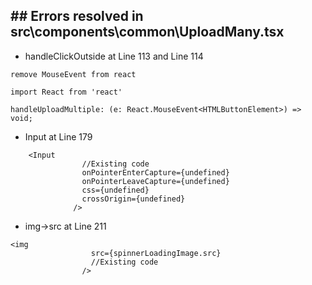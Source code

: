 ## ## Errors resolved in src\components\common\UploadMany.tsx

- handleClickOutside at Line 113 and Line 114
```
remove MouseEvent from react

import React from 'react'

handleUploadMultiple: (e: React.MouseEvent<HTMLButtonElement>) => void;
```



- Input at Line 179
```
    <Input
                //Existing code
                onPointerEnterCapture={undefined}
                onPointerLeaveCapture={undefined}
                css={undefined}
                crossOrigin={undefined}
              />
```

- img->src at Line 211

```
<img
                  src={spinnerLoadingImage.src}
                  //Existing code
                />
```